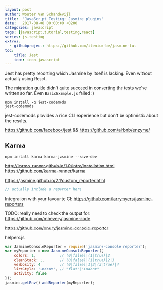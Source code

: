 ```yaml
---
layout: post
author: Wouter Van Schandevijl
title:  "JavaScript Testing: Jasmine plugins"
date:   2017-08-08 00:00:00 +0200
categories: javascript
tags: [javascript,tutorial,testing,react]
series: js-testing
extras:
  - githubproject: https://github.com/itenium-be/jasmine-tut
toc:
    title: Jest
    icon: icon-javascript
---
```


Jest has pretty reporting which Jasmine by itself is lacking.
Even without actually using React.

<!--more-->


The [migration][migration] guide didn't quite succeed in converting the tests we've written so far.
Even `BasicExample.js` failed :)

```
npm install -g jest-codemods
jest-codemods
```
jest-codemods provides a nice CLI experience but don't be optimistic about the results.


https://github.com/facebook/jest && https://github.com/airbnb/enzyme/



## Karma

```
npm install karma karma-jasmine --save-dev
```


http://karma-runner.github.io/1.0/intro/installation.html
https://github.com/karma-runner/karma


https://jasmine.github.io/2.1/custom_reporter.html

```js
// actually include a reporter here
```

Integration with your favourite CI: https://github.com/larrymyers/jasmine-reporters

TODO: really need to check the output for: https://github.com/mhevery/jasmine-node

https://github.com/onury/jasmine-console-reporter

helpers.js
```js
var JasmineConsoleReporter = require('jasmine-console-reporter');
var myReporter = new JasmineConsoleReporter({
    colors: 1,           // (0|false)|(1|true)|2
    cleanStack: 1,       // (0|false)|(1|true)|2|3
    verbosity: 4,        // (0|false)|1|2|(3|true)|4
    listStyle: 'indent', // "flat"|"indent"
    activity: false
});
jasmine.getEnv().addReporter(myReporter);
```





[migration]: https://facebook.github.io/jest/docs/en/migration-guide.html
